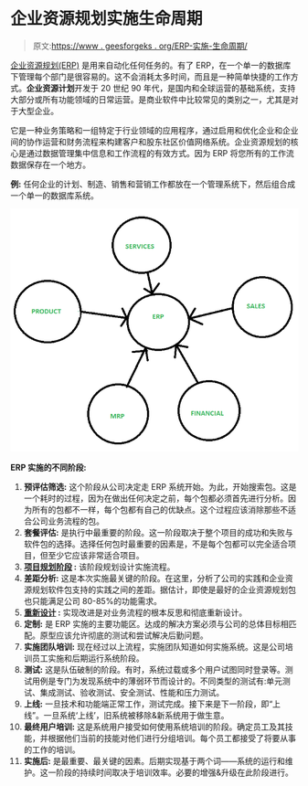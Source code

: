 # 企业资源规划实施生命周期

> 原文:[https://www . geesforgeks . org/ERP-实施-生命周期/](https://www.geeksforgeeks.org/erp-implementation-life-cycle/)

[企业资源规划(ERP)](https://www.geeksforgeeks.org/evolution-of-erp-system/) 是用来自动化任何任务的。有了 ERP，在一个单一的数据库下管理每个部门是很容易的。这不会消耗太多时间，而且是一种简单快捷的工作方式。**企业资源计划**开发于 20 世纪 90 年代，是国内和全球运营的基础系统，支持大部分或所有功能领域的日常运营。是商业软件中比较常见的类别之一，尤其是对于大型企业。

它是一种业务策略和一组特定于行业领域的应用程序，通过启用和优化企业和企业间的协作运营和财务流程来构建客户和股东社区价值网络系统。企业资源规划的核心是通过数据管理集中信息和工作流程的有效方式。因为 ERP 将您所有的工作流数据保存在一个地方。

**例:**
任何企业的计划、制造、销售和营销工作都放在一个管理系统下，然后组合成一个单一的数据库系统。

![](img/fd11f61a73509276f9388371d9f9c7aa.png)

**ERP 实施的不同阶段:**

1.  **预评估筛选:**
    这个阶段从公司决定走 ERP 系统开始。为此，开始搜索包。这是一个耗时的过程，因为在做出任何决定之前，每个包都必须首先进行分析。因为所有的包都不一样，每个包都有自己的优缺点。这个过程应该消除那些不适合公司业务流程的包。
2.  **套餐评估:**
    是执行中最重要的阶段。这一阶段取决于整个项目的成功和失败与软件包的选择。选择任何包时最重要的因素是，不是每个包都可以完全适合项目，但至少它应该非常适合项目。
3.  **[项目规划阶段](https://www.geeksforgeeks.org/software-engineering-project-planning/) :**
    该阶段规划设计实施流程。
4.  **差距分析:**
    这是本次实施最关键的阶段。在这里，分析了公司的实践和企业资源规划软件包支持的实践之间的差距。据估计，即使是最好的企业资源规划包也只能满足公司 80-85%的功能需求。
5.  **[重新设计](https://www.geeksforgeeks.org/software-engineering-re-engineering/) :**
    实现改进是对业务流程的根本反思和彻底重新设计。
6.  **定制:**
    是 ERP 实施的主要功能区。达成的解决方案必须与公司的总体目标相匹配。原型应该允许彻底的测试和尝试解决后勤问题。
7.  **实施团队培训:**
    现在经过以上流程，实施团队知道如何实施系统。这是公司培训员工实施和后期运行系统阶段。
8.  **测试:**
    这是队伍破制的阶段。有时，系统过载或多个用户试图同时登录等。测试用例是专门为发现系统中的薄弱环节而设计的。不同类型的测试有:单元测试、集成测试、验收测试、安全测试、性能和压力测试。
9.  **上线:**
    一旦技术和功能端正常工作，测试完成。接下来是下一阶段，即“上线”。一旦系统‘上线’，旧系统被移除&新系统用于做生意。
10.  **最终用户培训:**
    这是系统用户接受如何使用系统培训的阶段。确定员工及其技能，并根据他们当前的技能对他们进行分组培训。每个员工都接受了将要从事的工作的培训。
11.  **实施后:**
    是最重要、最关键的因素。后期实现基于两个词——系统的运行和维护。这一阶段的持续时间取决于培训效率。必要的增强&升级在此阶段进行。